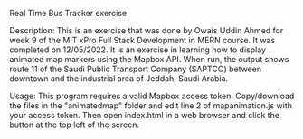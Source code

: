 Real Time Bus Tracker exercise

Description: This is an exercise that was done by Owais Uddin Ahmed for week 9 of the MIT xPro Full Stack Development in MERN course. It was completed on 12/05/2022. It is an exercise in learning how to display animated map markers using the Mapbox API. When run, the output shows route 11 of the Saudi Public Transport Company (SAPTCO) between downtown and the industrial area of Jeddah, Saudi Arabia.

Usage: This program requires a valid Mapbox access token. Copy/download the files in the "animatedmap" folder and edit line 2 of mapanimation.js with your access token. Then open index.html in a web browser and click the button at the top left of the screen.